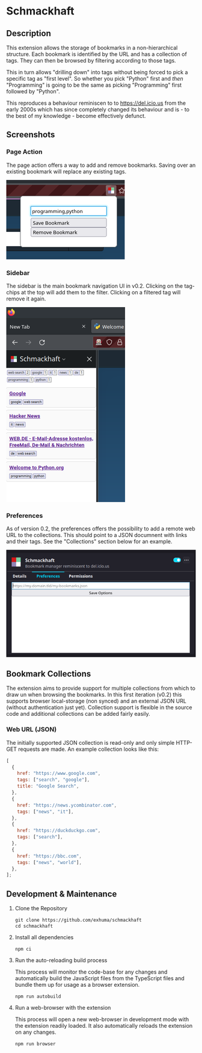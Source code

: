 # Schmackhaft

## Description

This extension allows the storage of bookmarks in a non-hierarchical structure. Each bookmark is identified by the URL and has a collection of tags. They can then be browsed by filtering according to those tags.

This in turn allows "drilling down" into tags without being forced to pick a specific tag as "first level". So whether you pick "Python" first and _then_ "Programming" is going to be the same as picking "Programming" first followed by "Python".

This reproduces a behaviour reminiscen to to https://del.icio.us from the early 2000s which has since completely changed its behaviour and is - to the best of my knowledge - become effectively defunct.

## Screenshots

### Page Action

The page action offers a way to add and remove bookmarks. Saving over an existing bookmark will replace any existing tags.

![Page Action](docs/screenshots/page-action.png "Page Action")

### Sidebar

The sidebar is the main bookmark navigation UI in v0.2. Clicking on the tag-chips at the top will add them to the filter. Clicking on a filtered tag will remove it again.

![Sidebar](docs/screenshots/sidebar.png "Sidebar")

### Preferences

As of version 0.2, the preferences offers the possibility to add a remote web URL to the collections. This should point to a JSON documnent with links and their tags. See the "Collections" section below for an example.

![Preferences](docs/screenshots/preferences.png "Preferences")

## Bookmark Collections

The extension aims to provide support for multiple collections from which to draw un when browsing the bookmarks. In this first iteration (v0.2) this supports browser local-storage (non synced) and an external JSON URL (without authentication just yet). Collection support is flexible in the source code and additional collections can be added fairly easily.

### Web URL (JSON)

The initially supported JSON collection is read-only and only simple HTTP-GET requests are made. An example collection looks like this:

```javascript
[
  {
    href: "https://www.google.com",
    tags: ["search", "google"],
    title: "Google Search",
  },
  {
    href: "https://news.ycombinator.com",
    tags: ["news", "it"],
  },
  {
    href: "https://duckduckgo.com",
    tags: ["search"],
  },
  {
    href: "https://bbc.com",
    tags: ["news", "world"],
  },
];
```

## Development & Maintenance

1. Clone the Repository

   ```
   git clone https://github.com/exhuma/schmackhaft
   cd schmackhaft
   ```

1. Install all dependencies

   ```
   npm ci
   ```

1. Run the auto-reloading build process

   This process will monitor the code-base for any changes and automatically
   build the JavaScript files from the TypeScript files and bundle them up for
   usage as a browser extension.

   ```
   npm run autobuild
   ```

1. Run a web-browser with the extension

   This process will open a new web-browser in development mode with the
   extension readily loaded. It also automatically reloads the extension on any
   changes.

   ```
   npm run browser
   ```
